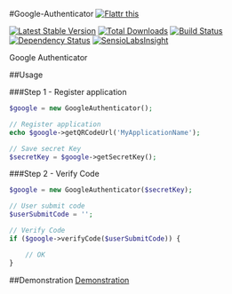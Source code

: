 #Google-Authenticator [![Flattr this](https://api.flattr.com/button/flattr-badge-large.png)](https://flattr.com/submit/auto?user_id=Johnstyle&url=https%3A%2F%2Fgithub.com%2Fjohnstyle%2Fgoogle-authenticator%2F)

[![Latest Stable Version](https://poser.pugx.org/johnstyle/google-authenticator/v/stable.png)](https://packagist.org/packages/johnstyle/google-authenticator)
[![Total Downloads](https://poser.pugx.org/johnstyle/google-authenticator/downloads.png)](https://packagist.org/packages/johnstyle/google-authenticator)
[![Build Status](https://travis-ci.org/johnstyle/google-authenticator.png?branch=master)](https://travis-ci.org/johnstyle/google-authenticator)
[![Dependency Status](https://www.versioneye.com/user/projects/541442669e162254b40000e5/badge.svg?style=flat)](https://www.versioneye.com/user/projects/541442669e162254b40000e5)
[![SensioLabsInsight](https://insight.sensiolabs.com/projects/1ca02d65-8610-44ac-ba40-84390b0873b5/mini.png)](https://insight.sensiolabs.com/projects/1ca02d65-8610-44ac-ba40-84390b0873b5)

Google Authenticator

##Usage

###Step 1 - Register application

```PHP
$google = new GoogleAuthenticator();

// Register application
echo $google->getQRCodeUrl('MyApplicationName');

// Save secret Key
$secretKey = $google->getSecretKey();
```

###Step 2 - Verify Code

```PHP
$google = new GoogleAuthenticator($secretKey);

// User submit code
$userSubmitCode = '';

// Verify Code
if ($google->verifyCode($userSubmitCode)) {

    // OK
}
```

##Demonstration
[Demonstration](http://github.johnstyle.fr/repository/johnstyle/google-authenticator/)
